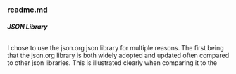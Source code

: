 ### **readme.md**
###### **JSON Library**
I chose to use the json.org json library for multiple reasons. The first being
that the json.org library is both widely adopted and updated often compared to 
other json libraries. This is illustrated clearly when comparing it to the 